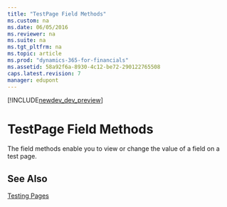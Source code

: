 ```yaml
---
title: "TestPage Field Methods"
ms.custom: na
ms.date: 06/05/2016
ms.reviewer: na
ms.suite: na
ms.tgt_pltfrm: na
ms.topic: article
ms.prod: "dynamics-365-for-financials"
ms.assetid: 58a92f6a-8930-4c12-be72-290122765508
caps.latest.revision: 7
manager: edupont
---
```


[!INCLUDE[newdev_dev_preview](../includes/newdev_dev_preview.md)]

# TestPage Field Methods
The field methods enable you to view or change the value of a field on a test page.  
  
## See Also  
 [Testing Pages](Testing-Pages.md)